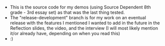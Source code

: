 - This is the source code for my demos (using Source Dependent 8th grade - 3rd essay set) as that was the last thing tested.
- The "release-development" branch is for my work on an eventual release with the features I mentioned I wanted to add in the future in the Reflection slides, the video, and the interview (I will most likely mention it/or already have, depending on when you read this)
- :)

